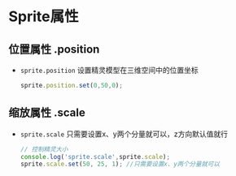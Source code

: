 # Sprite属性

## 位置属性 .position

+ `sprite.position` 设置精灵模型在三维空间中的位置坐标

  ```js
  sprite.position.set(0,50,0);
  ```

## 缩放属性 .scale

+ `sprite.scale` 只需要设置x、y两个分量就可以，z方向默认值就行

  ```js
  // 控制精灵大小
  console.log('sprite.scale',sprite.scale);
  sprite.scale.set(50, 25, 1); //只需要设置x、y两个分量就可以
  ```
